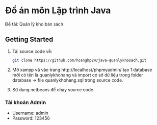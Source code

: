 <!-- author: hgbaodev -->
# Đồ án môn Lập trình Java
 Đề tài: Quản lý kho bán sách

## Getting Started

1. Tải source code về:

   ```bash
   git clone https://github.com/hoanghp24/java-quanlykhosach.git
   ```
2. Mở xampp và vào trang http://localhost/phpmyadmin/ tạo 1 database mới có tên là quanlykhohang và import cơ sở dữ liệu trong folder database -> file quanlykhohang.sql trong source code.

3. Sử dụng netbeans để chạy source code.
### Tài khoản Admin
- Username: admin
- Password: 123456
<!-- ### Giao diện
 ![Giao diện đăng nhập](./img/login.png)
 
 <h4 align="center">Đăng nhập</h4>
 
![Giao diện trang chủ](./img/homepage.png)

 <h4 align="center">Trang chủ</h4>
 
![Giao diện sản phẩm](./img/products.png)

 <h4 align="center">Sản phẩm</h4>
 
![Giao diện thêm sản phẩm](./img/add_product.png)

 <h4 align="center">Thêm sản phẩm</h4>
 
![Giao diện thuộc tính](./img/properties.png)

 <h4 align="center">Thuộc tính</h4>
 
![Giao diện khu vực kho](./img/area.png)

 <h4 align="center">Khu vực kho</h4>
 
![Giao diện phiếu nhập](./img/phieunhap.png)

 <h4 align="center">Phiếu nhập</h4>
 
![Giao diện chi tiết phiếu nhập](./img/chitietphieunhap.png)

 <h4 align="center">Chi tiết phiếu nhập</h4>
 
![Giao diện tạo phiếu nhập](./img/taophieunhap.png)

 <h4 align="center">Tạo phiếu nhập</h4>
 
![Giao diện khách hàng](./img/khachhang.png)

 <h4 align="center">Khách hàng</h4>
 
![Giao diện nhà cung cấp](./img/nhacungcap.png)

 <h4 align="center">Nhà cung cấp</h4>
 
![Giao diện nhân viên](./img/nhanvien.png)

 <h4 align="center">Nhân viên</h4>
 
![Giao diện phân quyền](./img/phanquyen.png)

 <h4 align="center">Nhân viên</h4>
 
![Giao diện chi tiết quyền](./img/chitietquyen.png)

 <h4 align="center">Chi tiết quyền</h4>
 
![Giao diện thống kê tổng quan](./img/thongketongquan.png)
 <h4 align="center">Tổng quan</h4>
 
![Giao diện thống kê tồn kho](./img/thongketonkho.png)

 <h4 align="center">Thống kê tồn kho</h4>
 
![Giao diện thống kê doanh thu theo năm](./img/doanhthunam.png)

 <h4 align="center">Thống kê doanh thu năm</h4>
 
![Giao diện thống kê doanh thu tháng](./img/doanhthuthang.png)

 <h4 align="center">Thống kê doanh thu tháng</h4>
 
![Giao diện thống kê doanh thu từng ngày trong tháng](./img/doanhthuchitietthang.png)

 <h4 align="center">Thống kê doanh thu từng ngày trong tháng</h4> -->
